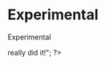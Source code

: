 # Experimental
Experimental
<!DOCTYPE html PUBLIC "-//W3C//DTD HTML 4.01 Transitional//EN">
<html>
<head>
  <meta content="text/html; charset=ISO-8859-1" http-equiv="content-type">
  <title>datetest</title>
</head>
<body>

<?php
echo "If this works, we <i>really</i> did it!";
?>

<?php echo date("F jS, Y"); ?>
<div style="text-align: center;"><? echo date("F jS, Y"); ?></div>

</body>
</html>
